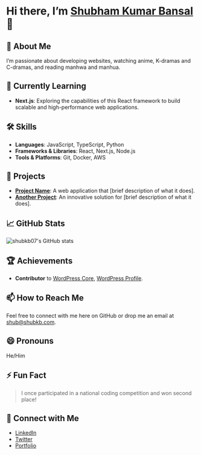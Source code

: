 # Hi there, I’m [Shubham Kumar Bansal](https://github.com/shubkb07) 👋

## 👀 About Me
I’m passionate about developing websites, watching anime, K-dramas and C-dramas, and reading manhwa and manhua.

## 🌱 Currently Learning
- **Next.js**: Exploring the capabilities of this React framework to build scalable and high-performance web applications.

## 🛠️ Skills
- **Languages**: JavaScript, TypeScript, Python
- **Frameworks & Libraries**: React, Next.js, Node.js
- **Tools & Platforms**: Git, Docker, AWS

## 🚀 Projects
- [**Project Name**](https://github.com/shubkb07/project-name): A web application that [brief description of what it does].
- [**Another Project**](https://github.com/shubkb07/another-project): An innovative solution for [brief description of what it does].

## 📈 GitHub Stats
![shubkb07's GitHub stats](https://github-readme-stats.vercel.app/api?username=shubkb07&show_icons=true&theme=radical)

## 🏆 Achievements
- **Contributor** to [WordPress Core](https://github.com/WordPress/WordPress), [WordPress Profile](https://profiles.wordpress.org/shub07/).

## 📫 How to Reach Me
Feel free to connect with me here on GitHub or drop me an email at [shub@shubkb.com](mailto:shub@shubkb.com).

## 😄 Pronouns
He/Him

## ⚡ Fun Fact
> I once participated in a national coding competition and won second place!

## 🔗 Connect with Me
- [LinkedIn](https://www.linkedin.com/in/shubkb07/)
- [Twitter](https://twitter.com/shubkb07)
- [Portfolio](https://shubkb07.github.io/portfolio)

<!---
shubkb07/shubkb07 is a ✨ special ✨ repository because its `README.md` (this file) appears on your GitHub profile.
You can click the Preview link to take a look at your changes.
--->
